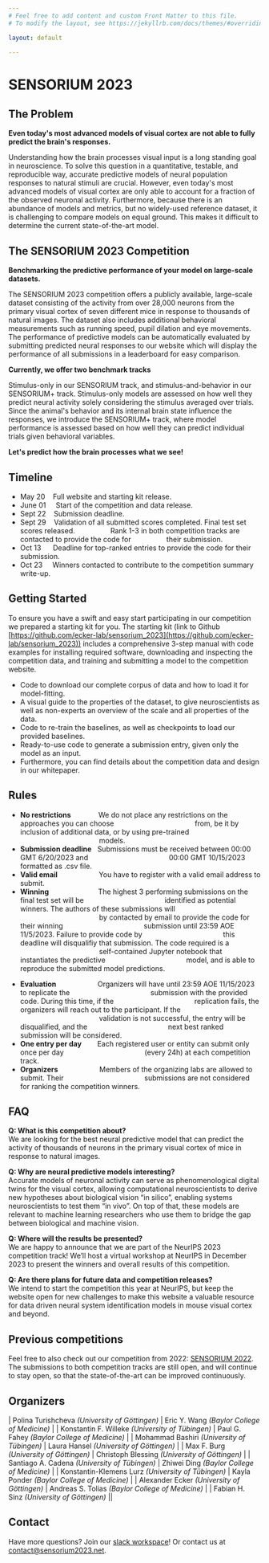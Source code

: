 ```yaml
---
# Feel free to add content and custom Front Matter to this file.
# To modify the layout, see https://jekyllrb.com/docs/themes/#overriding-theme-defaults

layout: default

---
```


# SENSORIUM 2023

## The Problem

**Even today's most advanced models of visual cortex are not able to fully predict the brain's responses.**

Understanding how the brain processes visual input is a long standing goal in neuroscience. To solve this question in a quantitative, testable, and reproducible way, accurate predictive models of neural population responses to natural stimuli are crucial. However, even today's most advanced models of visual cortex are only able to account for a fraction of the observed neuronal activity. Furthermore, because there is an abundance of models and metrics, but no widely-used reference dataset, it is challenging to compare models on equal ground. This makes it difficult to determine the current state-of-the-art model.

## The SENSORIUM 2023 Competition

**Benchmarking the predictive performance of your model on large-scale datasets.**

The SENSORIUM 2023 competition offers a publicly available, large-scale dataset consisting of the activity from over 28,000 neurons from the primary visual cortex of seven different mice in response to thousands of natural images. The dataset also includes additional behavioral measurements such as running speed, pupil dilation and eye movements. The performance of predictive models can be automatically evaluated by submitting predicted neural responses to our website which will display the performance of all submissions in a leaderboard for easy comparison.

**Currently, we offer two benchmark tracks**

Stimulus-only in our SENSORIUM track, and stimulus-and-behavior in our SENSORIUM+ track. Stimulus-only models are assessed on how well they predict neural activity solely considering the stimulus averaged over trials. Since the animal's behavior and its internal brain state influence the responses, we introduce the SENSORIUM+ track, where model performance is assessed based on how well they can predict individual trials given behavioral variables.

**Let's predict how the brain processes what we see!**

## Timeline
* May 20    Full website and starting kit release.
* June 01     Start of the competition and data release.
* Sept 22    Submission deadline.
* Sept 29    Validation of all submitted scores completed. Final test set scores released. 
                 Rank 1-3 in both competition tracks are contacted to provide the code for 
                 their submission.
* Oct 13      Deadline for top-ranked entries to provide the code for their submission.
* Oct 23     Winners contacted to contribute to the competition summary write-up.


## Getting Started

To ensure you have a swift and easy start participating in our competition we prepared a starting kit for you. The starting kit (link to Github [https://github.com/ecker-lab/sensorium_2023](https://github.com/ecker-lab/sensorium_2023)) includes a comprehensive 3-step manual with code examples for installing required software, downloading and inspecting the competition data, and training and submitting a model to the competition website.

* Code to download our complete corpus of data and how to load it for model-fitting.
* A visual guide to the properties of the dataset, to give neuroscientists as well as non-experts an overview of the scale and all properties of the data.
* Code to re-train the baselines, as well as checkpoints to load our provided baselines.
* Ready-to-use code to generate a submission entry, given only the model as an input.
* Furthermore, you can find details about the competition data and design in our whitepaper.

<!-- Our full dataset can be downloaded here: Download DataAvailable Now! -->

## Rules

* **No restrictions**              We do not place any restrictions on the approaches you can choose
                                        from, be it by inclusion of additional data, or by using pre-trained
                                        models.
* **Submission deadline**   Submissions must be received between 00:00 GMT 6/20/2023 and
                                        00:00 GMT 10/15/2023 formatted as .csv file.
* **Valid email**                     You have to register with a valid email address to submit.
* **Winning**                         The highest 3 performing submissions on the final test set will be 
                                        identified as potential winners. The authors of these submissions will
                                        by contacted by email to provide the code for their winning 
                                        submission until 23:59 AOE 11/5/2023. Failure to provide code by 
                                        this deadline will disqualifiy that submission. The code required is a 
                                        self-contained Jupyter notebook that instantiates the predictive 
                                        model, and is able to reproduce the submitted model predictions. 
<!--                                         Winners will be awarded with price 
                                        money: 🥇$750, 🥈$500 and 🥉$250 for 1st, 2nd and 3rd place respectively in 
                                        both of our competition tracks SENSORIUM and SENSORIUM+. -->
* **Evaluation**                     Organizers will have until 23:59 AOE 11/15/2023 to replicate the 
                                        submission with the provided code. During this time, if the 
                                        replication fails, the organizers will reach out to the participant. If the 
                                        validation is not successful, the entry will be disqualified, and the 
                                        next best ranked submission will be considered.
* **One entry per day**        Each registered user or entity can submit only once per day 
                                        (every 24h) at each competition track.
* **Organizers**                     Members of the organizing labs are allowed to submit. Their 
                                        submissions are not considered for ranking the competition winners.

## FAQ

**Q: What is this competition about?**  
We are looking for the best neural predictive model that can predict the activity of thousands of neurons in the primary visual cortex of mice in response to natural images.

**Q: Why are neural predictive models interesting?**  
Accurate models of neuronal activity can serve as phenomenological digital twins for the visual cortex, allowing computational neuroscientists to derive new hypotheses about biological vision “in silico”, enabling systems neuroscientists to test them “in vivo”. On top of that, these models are relevant to machine learning researchers who use them to bridge the gap between biological and machine vision.

**Q: Where will the results be presented?**  
We are happy to announce that we are part of the NeurIPS 2023 competition track! We’ll host a virtual workshop at NeurIPS in December 2023 to present the winners and overall results of this competition.

**Q: Are there plans for future data and competition releases?**  
We intend to start the competition this year at NeurIPS, but keep the website open for new challenges to make this website a valuable resource for data driven neural system identification models in mouse visual cortex and beyond.

## Previous competitions

Feel free to also check out our competition from 2022: [SENSORIUM 2022](https://sensorium2022.net/home). The submissions to both competition tracks are still open, and will continue to stay open, so that the state-of-the-art can be improved continuously.

## Organizers

| Polina Turishcheva *(University of Göttingen)* | Eric Y. Wang *(Baylor College of Medicine)* |
| Konstantin F. Willeke *(University of Tübingen)* | Paul G. Fahey *(Baylor College of Medicine)* |
| Mohammad Bashiri *(University of Tübingen)* | Laura Hansel *(University of Göttingen)* |
| Max F. Burg *(University of Göttingen)* | Christoph Blessing *(University of Göttingen)* |
| Santiago A. Cadena *(University of Tübingen)* | Zhiwei Ding *(Baylor College of Medicine)* |
| Konstantin-Klemens Lurz *(University of Tübingen)* | Kayla Ponder *(Baylor College of Medicine)* |
| Alexander Ecker *(University of Göttingen)* | Andreas S. Tolias *(Baylor College of Medicine)* |
| Fabian H. Sinz *(University of Göttingen)* ||

## Contact

Have more questions? Join our [slack workspace](https://join.slack.com/t/sensorium-competition/shared_invite/zt-1bep6o4np-tiO93ekNDdo63UZcRFaCrw)! Or contact us at [contact@sensorium2023.net](mailto:contact@sensorium2023.net).